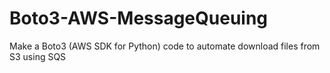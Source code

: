 # Boto3-AWS-MessageQueuing
Make a Boto3 (AWS SDK for Python) code to automate download files from S3 using SQS
